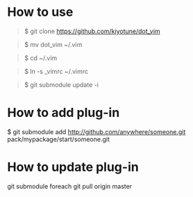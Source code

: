 # How to use
> $ git clone https://github.com/kiyotune/dot_vim 

> $ mv dot_vim ~/.vim

> $ cd ~/.vim

> $ ln -s _vimrc ~/.vimrc

> $ git submodule update -i


# How to add plug-in
 
 $ git submodule add http://github.com/anywhere/someone.git pack/mypackage/start/someone.git
 

# How to update plug-in
 git submodule foreach git pull origin master 

